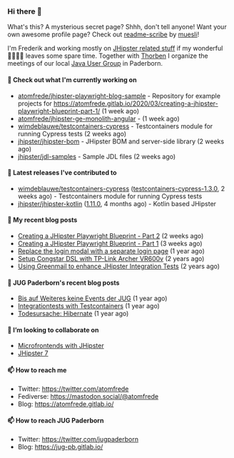 ### Hi there 👋

What's this? A mysterious secret page? Shhh, don't tell anyone!
Want your own awesome profile page? Check out [readme-scribe](https://github.com/muesli/readme-scribe) by [muesli](https://github.com/muesli)!

I'm Frederik and working mostly on [JHipster related stuff](https://github.com/jhipster/) if my wonderful 👨‍👩‍👧‍👦 leaves some spare time.
Together with [Thorben](https://github.com/thjanssen) I organize the meetings of our local [Java User Group](https://github.com/jugpaderborn) in Paderborn.

#### 👷 Check out what I'm currently working on

- [atomfrede/jhipster-playwright-blog-sample](https://github.com/atomfrede/jhipster-playwright-blog-sample) - Repository for example projects for https://atomfrede.gitlab.io/2020/03/creating-a-jhipster-playwright-blueprint-part-1/ (1 week ago)
- [atomfrede/jhipster-ge-monolith-angular](https://github.com/atomfrede/jhipster-ge-monolith-angular) -  (1 week ago)
- [wimdeblauwe/testcontainers-cypress](https://github.com/wimdeblauwe/testcontainers-cypress) - Testcontainers module for running Cypress tests (2 weeks ago)
- [jhipster/jhipster-bom](https://github.com/jhipster/jhipster-bom) - JHipster BOM and server-side library (2 weeks ago)
- [jhipster/jdl-samples](https://github.com/jhipster/jdl-samples) - Sample JDL files (2 weeks ago)

#### 🔭 Latest releases I've contributed to

- [wimdeblauwe/testcontainers-cypress](https://github.com/wimdeblauwe/testcontainers-cypress) ([testcontainers-cypress-1.3.0](https://github.com/wimdeblauwe/testcontainers-cypress/releases/tag/testcontainers-cypress-1.3.0), 2 weeks ago) - Testcontainers module for running Cypress tests
- [jhipster/jhipster-kotlin](https://github.com/jhipster/jhipster-kotlin) ([1.11.0](https://github.com/jhipster/jhipster-kotlin/releases/tag/1.11.0), 4 months ago) - Kotlin based JHipster

#### 📜 My recent blog posts

- [Creating a JHipster Playwright Blueprint - Part 2](https://atomfrede.gitlab.io/2021/03/creating-a-jhipster-playwright-blueprint-part-2/) (2 weeks ago)
- [Creating a JHipster Playwright Blueprint - Part 1](https://atomfrede.gitlab.io/2021/03/creating-a-jhipster-playwright-blueprint-part-1/) (3 weeks ago)
- [Replace the login modal with a separate login page](https://atomfrede.gitlab.io/2019/11/replace-the-login-modal-with-a-separate-login-page/) (1 year ago)
- [Setup Congstar DSL with TP-Link Archer VR600v](https://atomfrede.gitlab.io/2019/08/setup-congstar-dsl-with-tp-link-archer-vr600v/) (2 years ago)
- [Using Greenmail to enhance JHipster Integration Tests](https://atomfrede.gitlab.io/2019/06/using-greenmail-to-enhance-jhipster-integration-tests/) (2 years ago)

#### 📜 JUG Paderborn's recent blog posts

- [Bis auf Weiteres keine Events der JUG](https://jug-pb.gitlab.io/blog/2020/covid-19.html) (1 year ago)
- [Integrationtests with Testcontainers](https://jug-pb.gitlab.io/blog/2020/integrationtests-with-testcontainers.html) (1 year ago)
- [Todesursache: Hibernate](https://jug-pb.gitlab.io/blog/2020/todesursache-hibernate.html) (1 year ago)

#### 👯 I’m looking to collaborate on

- [Microfrontends with JHipster](https://github.com/jhipster/generator-jhipster/issues/10189)
- [JHipster 7](https://github.com/jhipster/generator-jhipster/issues/10958)

#### 📫 How to reach me

- Twitter: https://twitter.com/atomfrede
- Fediverse: https://mastodon.social/@atomfrede
- Blog: https://atomfrede.gitlab.io/

#### 📫 How to reach JUG Paderborn

- Twitter: https://twitter.com/jugpaderborn
- Blog: https://jug-pb.gitlab.io/